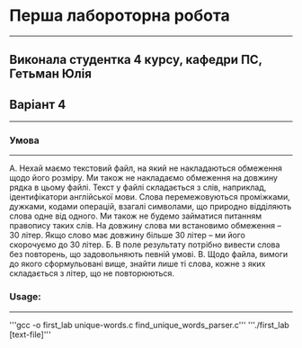 # Перша лабороторна робота
--------
## Виконала студентка 4 курсу, кафедри ПС, Гетьман Юлія
## Варіант 4
--------
### Умова
--------
А. Нехай маємо текстовий файл, на який не накладаються обмеження щодо його
розміру. Ми також не накладаємо обмеження на довжину рядка в цьому файлі.
Текст у файлі складається з слів, наприклад, ідентифікатори англійської мови. Слова
перемежовуються проміжками, дужками, кодами операцій, взагалі символами, що природно
відділяють слова одне від одного. Ми також не будемо займатися питанням правопису таких
слів. На довжину слова ми встановимо обмеження – 30 літер. Якщо слово має довжину
більше 30 літер – ми його скорочуємо до 30 літер.
Б. В поле результату потрібно вивести слова без повторень, що задовольняють певній
умові.
В. Щодо файла, вимоги до якого сформульовані вище, знайти лише ті слова, кожне з яких складається з літер, що не повторюються.


### Usage:
--------
'''gcc -o first_lab unique-words.c find_unique_words_parser.c'''
'''./first_lab [text-file]'''
